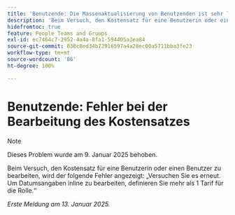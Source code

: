```yaml
---
title: 'Benutzende: Die Massenaktualisierung von Benutzenden ist sehr langsam'
description: 'Beim Versuch, den Kostensatz für eine Benutzerin oder einen Benutzer zu bearbeiten, wird der folgende Fehler angezeigt: „Versuchen Sie es erneut. Um Datumsangaben inline zu bearbeiten, definieren Sie mehr als 1 Tarif für die Rolle.“'
hidefromtoc: true
feature: People Teams and Groups
exl-id: ec7464c7-2952-4a4a-8fa1-594405a3ea84
source-git-commit: 838c8ed34b72916597a4a28ec00a5711bba3fe23
workflow-type: tm+mt
source-wordcount: '86'
ht-degree: 100%

---
```


# Benutzende: Fehler bei der Bearbeitung des Kostensatzes

>[!NOTE]
>
>Dieses Problem wurde am 9. Januar 2025 behoben.

Beim Versuch, den Kostensatz für eine Benutzerin oder einen Benutzer zu bearbeiten, wird der folgende Fehler angezeigt: „Versuchen Sie es erneut. Um Datumsangaben inline zu bearbeiten, definieren Sie mehr als 1 Tarif für die Rolle.“

_Erste Meldung am 13. Januar 2025._
